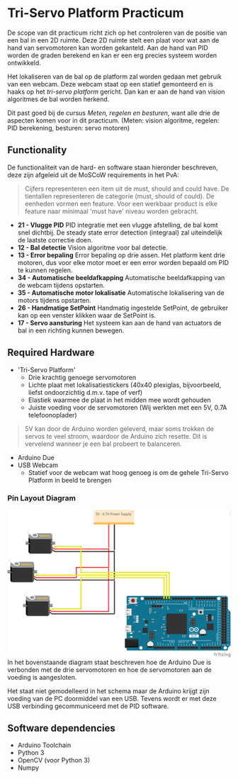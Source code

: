 # Tri-Servo Platform Practicum
De scope van dit practicum richt zich op het controleren van de positie van een bal in een 2D ruimte. Deze 2D ruimte stelt een plaat voor wat aan de hand van servomotoren kan worden gekanteld. Aan de hand van PID worden de graden berekend en kan er een erg precies systeem worden ontwikkeld.

Het lokaliseren van de bal op de platform zal worden gedaan met gebruik van een webcam. Deze webcam staat op een statief gemonteerd en is haaks op het  _tri-servo platform_  gericht. Dan kan er aan de hand van vision algoritmes de bal worden herkend.

Dit past goed bij de cursus  _Meten, regelen en besturen_, want alle drie de aspecten komen voor in dit practicum. (Meten: vision algoritme, regelen: PID berekening, besturen: servo motoren)

## Functionality
De functionaliteit van de hard- en software staan hieronder beschreven, deze zijn afgeleid uit de MoSCoW requirements in het PvA:

> Cijfers representeren een item uit de must, should and could have. De tientallen representeren de categorie (must, should of could). De eenheden vormen een feature. Voor een werkbaar product is elke feature naar minimaal 'must have' niveau worden gebracht.

-   **21 - Vlugge PID**  PID integratie met een vlugge afstelling, de bal komt snel dichtbij. De steady state error detection (integraal) zal uiteindelijk de laatste correctie doen.
-   **12 - Bal detectie**  Vision algoritme voor bal detectie.
-   **13 - Error bepaling**  Error bepaling op drie assen. Het platform kent drie motoren, dus voor elke motor moet er een error worden bepaald om PID te kunnen regelen.
-   **34 - Automatische beeldafkapping**  Automatische beeldafkapping van de webcam tijdens opstarten.
-   **35 - Automatische motor lokalisatie**  Automatische lokalisering van de motors tijdens opstarten.
-   **26 - Handmatige SetPoint**  Handmatig ingestelde SetPoint, de gebruiker kan op een venster klikken waar de SetPoint is.
-   **17 - Servo aansturing**  Het systeem kan aan de hand van actuators de bal in een richting kunnen bewegen.

## Required Hardware

- 'Tri-Servo Platform'
	- Drie krachtig genoege servomotoren
	- Lichte plaat met lokalisatiestickers (40x40 plexiglas, bijvoorbeeld, liefst ondoorzichtig d.m.v. tape of verf)
	- Elastiek waarmee de plaat in het midden mee wordt gehouden
	- Juiste voeding voor de servomotoren (Wij werkten met een 5V, 0.7A telefoonoplader)
> 5V kan door de Arduino worden geleverd, maar soms trokken de servos te veel stroom, waardoor de Arduino zich resette. Dit is vervelend wanneer je een bal probeert te balanceren.
- Arduino Due
- USB Webcam
	- Statief voor de webcam wat hoog genoeg is om de gehele Tri-Servo Platform in beeld te brengen

### Pin Layout Diagram

![Drie Servos en Arduino](https://raw.githubusercontent.com/JulianvDoorn/TCTI-V2MRB-14/master/HardwareLayout.png)
In het bovenstaande diagram staat beschreven hoe de Arduino Due is verbonden met de drie servomotoren en hoe de servomotoren aan de voeding is aangesloten.

Het staat niet gemodelleerd in het schema maar de Arduino krijgt zijn voeding van de PC doormiddel van een USB. Tevens wordt er met deze USB verbinding gecommuniceerd met de PID software. 

## Software dependencies

- Arduino Toolchain
- Python 3
- OpenCV (voor Python 3)
- Numpy
